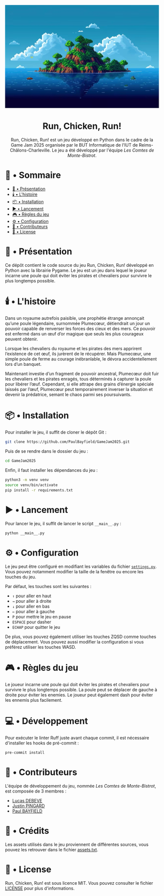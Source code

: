 <div align="center">
<img src="./assets/images/menu.jpg" alt="Banner"/>
  
# Run, Chicken, Run!

Run, Chicken, Run! est un jeu développé en Python dans le cadre de la Game Jam 2025 organisée par le BUT Informatique de l'IUT de Reims-Châlons-Charleville. Le jeu a été développé par l'équipe *Les Comtes de Monte-Bistrot*.

</div>
  
# 📖 • Sommaire

- [🚀 • Présentation](#--présentation)
- [🕯️ • L'histoire](#--lhistoire)
- [📦 • Installation](#--installation)
- [▶️ • Lancement](#--lancement)
- [🎮 • Règles du jeu](#--règles-du-jeu)
- [⚙️ • Configuration](#--configuration)
- [🎨 • Contributeurs](#--contributeurs)
- [📝 • License](#--license)

# 🚀 • Présentation

Ce dépôt contient le code source du jeu Run, Chicken, Run! développé en Python avec la librairie Pygame. Le jeu est un jeu dans lequel le joueur incarne une poule qui doit éviter les pirates et chevaliers pour survivre le plus longtemps possible.

# 🕯️ • L'histoire

Dans un royaume autrefois paisible, une prophétie étrange annonçait qu’une poule légendaire, surnommée Plumecœur, détiendrait un jour un pouvoir capable de renverser les forces des cieux et des mers. Ce pouvoir est enfermé dans un œuf d’or magique que seuls les plus courageux peuvent obtenir.  
  
Lorsque les chevaliers du royaume et les pirates des mers apprirent l’existence de cet œuf, ils jurèrent de le récupérer. Mais Plumecœur, une simple poule de ferme au courage inébranlable, le dévora accidentellement lors d’un banquet.  
  
Maintenant investie d’un fragment de pouvoir ancestral, Plumecœur doit fuir les chevaliers et les pirates enragés, tous déterminés à capturer la poule pour libérer l’œuf. Cependant, si elle attrape des grains d’énergie spéciale laissés par l’œuf, Plumecœur peut temporairement inverser la situation et devenir la prédatrice, semant le chaos parmi ses poursuivants.  

# 📦 • Installation

Pour installer le jeu, il suffit de cloner le dépôt Git :

```bash
git clone https://github.com/PaulBayfield/GameJam2025.git
```

Puis de se rendre dans le dossier du jeu :

```bash
cd GameJam2025
```

Enfin, il faut installer les dépendances du jeu :

```bash
python3 -m venv venv
source venv/bin/activate
pip install -r requirements.txt
```

# ▶️ • Lancement

Pour lancer le jeu, il suffit de lancer le script `__main__.py` :

```bash
python __main__.py
```

# ⚙️ • Configuration

Le jeu peut être configuré en modifiant les variables du fichier [`settings.py`](./settings.py). Vous pouvez notamment modifier la taille de la fenêtre ou encore les touches du jeu.  
  
Par défaut, les touches sont les suivantes :
- `↑` pour aller en haut
- `→` pour aller à droite
- `↓` pour aller en bas
- `←` pour aller à gauche
- `P` pour mettre le jeu en pause
- `ESPACE` pour dasher
- `ECHAP` pour quitter le jeu

De plus, vous pouvez également utiliser les touches ZQSD comme touches de déplacement. Vous pouvez aussi modifier la configuration si vous préférez utiliser les touches WASD.

# 🎮 • Règles du jeu

Le joueur incarne une poule qui doit éviter les pirates et chevaliers pour survivre le plus longtemps possible. La poule peut se déplacer de gauche à droite pour éviter les enemies. Le joueur peut également dash pour éviter les ennemis plus facilement.

# 💻 • Développement

Pour exécuter le linter Ruff juste avant chaque commit, il est nécessaire d'installer les hooks de pré-commit :

```bash
pre-commit install
```

# 🎨 • Contributeurs 

L'équipe de développement du jeu, nommée *Les Comtes de Monte-Bistrot*, est composée de 3 membres :

- [Lucas DEBEVE](https://github.com/LucasDebeve)
- [Justin PINGARD](https://github.com/JujuO814)
- [Paul BAYFIELD](https://github.com/PaulBayfield)

# 📃 • Crédits

Les assets utilisés dans le jeu proviennent de différentes sources, vous pouvez les retrouver dans le fichier [assets.txt](./assets.txt).

# 📝 • License

Run, Chicken, Run! est sous licence MIT. Vous pouvez consulter le fichier [LICENSE](./LICENSE) pour plus d'informations.
